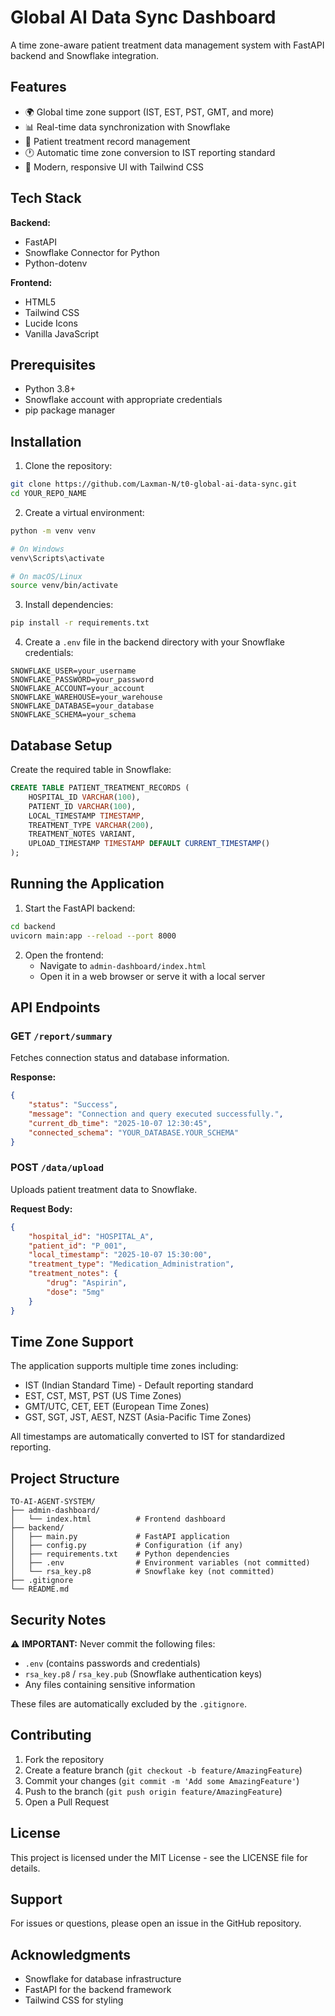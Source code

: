 # Global AI Data Sync Dashboard

A time zone-aware patient treatment data management system with FastAPI backend and Snowflake integration.

## Features

- 🌍 Global time zone support (IST, EST, PST, GMT, and more)
- 📊 Real-time data synchronization with Snowflake
- 🏥 Patient treatment record management
- 🕐 Automatic time zone conversion to IST reporting standard
- 🎨 Modern, responsive UI with Tailwind CSS

## Tech Stack

**Backend:**
- FastAPI
- Snowflake Connector for Python
- Python-dotenv

**Frontend:**
- HTML5
- Tailwind CSS
- Lucide Icons
- Vanilla JavaScript

## Prerequisites

- Python 3.8+
- Snowflake account with appropriate credentials
- pip package manager

## Installation

1. Clone the repository:
```bash
git clone https://github.com/Laxman-N/t0-global-ai-data-sync.git
cd YOUR_REPO_NAME
```

2. Create a virtual environment:
```bash
python -m venv venv

# On Windows
venv\Scripts\activate

# On macOS/Linux
source venv/bin/activate
```

3. Install dependencies:
```bash
pip install -r requirements.txt
```

4. Create a `.env` file in the backend directory with your Snowflake credentials:
```env
SNOWFLAKE_USER=your_username
SNOWFLAKE_PASSWORD=your_password
SNOWFLAKE_ACCOUNT=your_account
SNOWFLAKE_WAREHOUSE=your_warehouse
SNOWFLAKE_DATABASE=your_database
SNOWFLAKE_SCHEMA=your_schema
```

## Database Setup

Create the required table in Snowflake:

```sql
CREATE TABLE PATIENT_TREATMENT_RECORDS (
    HOSPITAL_ID VARCHAR(100),
    PATIENT_ID VARCHAR(100),
    LOCAL_TIMESTAMP TIMESTAMP,
    TREATMENT_TYPE VARCHAR(200),
    TREATMENT_NOTES VARIANT,
    UPLOAD_TIMESTAMP TIMESTAMP DEFAULT CURRENT_TIMESTAMP()
);
```

## Running the Application

1. Start the FastAPI backend:
```bash
cd backend
uvicorn main:app --reload --port 8000
```

2. Open the frontend:
   - Navigate to `admin-dashboard/index.html`
   - Open it in a web browser or serve it with a local server

## API Endpoints

### GET `/report/summary`
Fetches connection status and database information.

**Response:**
```json
{
    "status": "Success",
    "message": "Connection and query executed successfully.",
    "current_db_time": "2025-10-07 12:30:45",
    "connected_schema": "YOUR_DATABASE.YOUR_SCHEMA"
}
```

### POST `/data/upload`
Uploads patient treatment data to Snowflake.

**Request Body:**
```json
{
    "hospital_id": "HOSPITAL_A",
    "patient_id": "P_001",
    "local_timestamp": "2025-10-07 15:30:00",
    "treatment_type": "Medication_Administration",
    "treatment_notes": {
        "drug": "Aspirin",
        "dose": "5mg"
    }
}
```

## Time Zone Support

The application supports multiple time zones including:
- IST (Indian Standard Time) - Default reporting standard
- EST, CST, MST, PST (US Time Zones)
- GMT/UTC, CET, EET (European Time Zones)
- GST, SGT, JST, AEST, NZST (Asia-Pacific Time Zones)

All timestamps are automatically converted to IST for standardized reporting.

## Project Structure

```
TO-AI-AGENT-SYSTEM/
├── admin-dashboard/
│   └── index.html          # Frontend dashboard
├── backend/
│   ├── main.py             # FastAPI application
│   ├── config.py           # Configuration (if any)
│   ├── requirements.txt    # Python dependencies
│   ├── .env                # Environment variables (not committed)
│   └── rsa_key.p8          # Snowflake key (not committed)
├── .gitignore
└── README.md
```

## Security Notes

⚠️ **IMPORTANT:** Never commit the following files:
- `.env` (contains passwords and credentials)
- `rsa_key.p8` / `rsa_key.pub` (Snowflake authentication keys)
- Any files containing sensitive information

These files are automatically excluded by the `.gitignore`.

## Contributing

1. Fork the repository
2. Create a feature branch (`git checkout -b feature/AmazingFeature`)
3. Commit your changes (`git commit -m 'Add some AmazingFeature'`)
4. Push to the branch (`git push origin feature/AmazingFeature`)
5. Open a Pull Request

## License

This project is licensed under the MIT License - see the LICENSE file for details.

## Support

For issues or questions, please open an issue in the GitHub repository.

## Acknowledgments

- Snowflake for database infrastructure
- FastAPI for the backend framework
- Tailwind CSS for styling